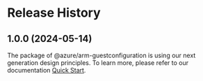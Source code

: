 # Release History
    
## 1.0.0 (2024-05-14)

The package of @azure/arm-guestconfiguration is using our next generation design principles. To learn more, please refer to our documentation [Quick Start](https://aka.ms/azsdk/js/mgmt/quickstart).
